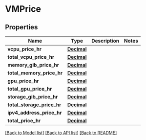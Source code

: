 # VMPrice

## Properties
Name | Type | Description | Notes
------------ | ------------- | ------------- | -------------
**vcpu_price_hr** | [**Decimal**](Decimal.md) |  | 
**total_vcpu_price_hr** | [**Decimal**](Decimal.md) |  | 
**memory_gib_price_hr** | [**Decimal**](Decimal.md) |  | 
**total_memory_price_hr** | [**Decimal**](Decimal.md) |  | 
**gpu_price_hr** | [**Decimal**](Decimal.md) |  | 
**total_gpu_price_hr** | [**Decimal**](Decimal.md) |  | 
**storage_gib_price_hr** | [**Decimal**](Decimal.md) |  | 
**total_storage_price_hr** | [**Decimal**](Decimal.md) |  | 
**ipv4_address_price_hr** | [**Decimal**](Decimal.md) |  | 
**total_price_hr** | [**Decimal**](Decimal.md) |  | 

[[Back to Model list]](../README.md#documentation-for-models) [[Back to API list]](../README.md#documentation-for-api-endpoints) [[Back to README]](../README.md)


